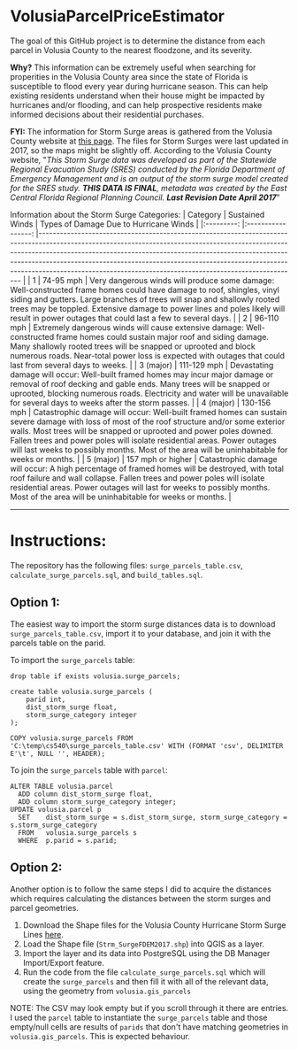 # VolusiaParcelPriceEstimator
The goal of this GitHub project is to determine the distance from each parcel in Volusia County to the nearest floodzone, and its severity. 

**Why?** This information can be extremely useful when searching for properities in the Volusia County area since the state of Florida is susceptible to flood every year during hurricane season. This can help existing residents understand when their house might be impacted by hurricanes and/or flooding, and can help prospective residents make informed decisions about their residential purchases.

**FYI:** The information for Storm Surge areas is gathered from the Volusia County website at [this page](http://maps.vcgov.org/gis/download/shapes.htm). The files for Storm Surges were last updated in 2017, so the maps might be slightly off. According to the Volusia County website, "*This Storm Surge data was developed as part of the Statewide Regional Evacuation Study (SRES) conducted by the Florida Department of Emergency Management and is an output of the storm surge model created for the SRES study. **THIS DATA IS FINAL**, metadata was created by the East Central Florida Regional Planning Council. **Last Revision Date April 2017***"

Information about the Storm Surge Categories:
|  Category 	|  Sustained Winds  	| Types of Damage Due to Hurricane Winds                                                                                                                                                                                                                                                                                                                                                          	|
|:---------:	|:-----------------:	|-------------------------------------------------------------------------------------------------------------------------------------------------------------------------------------------------------------------------------------------------------------------------------------------------------------------------------------------------------------------------------------------------	|
|     1     	|     74-95 mph     	| Very dangerous winds will produce some damage: Well-constructed frame homes could have damage to roof, shingles, vinyl siding and gutters. Large branches of trees will snap and shallowly rooted trees may be toppled. Extensive damage to power lines and poles likely will result in power outages that could last a few to several days.                                                    	|
|     2     	|     96-110 mph    	| Extremely dangerous winds will cause extensive damage: Well-constructed frame homes could sustain major roof and siding damage. Many shallowly rooted trees will be snapped or uprooted and block numerous roads. Near-total power loss is expected with outages that could last from several days to weeks.                                                                                    	|
| 3 (major) 	|    111-129 mph    	| Devastating damage will occur: Well-built framed homes may incur major damage or removal of roof decking and gable ends. Many trees will be snapped or uprooted, blocking numerous roads. Electricity and water will be unavailable for several days to weeks after the storm passes.                                                                                                           	|
| 4 (major) 	|    130-156 mph    	| Catastrophic damage will occur: Well-built framed homes can sustain severe damage with loss of most of the roof structure and/or some exterior walls. Most trees will be snapped or uprooted and power poles downed. Fallen trees and power poles will isolate residential areas. Power outages will last weeks to possibly months. Most of the area will be uninhabitable for weeks or months. 	|
| 5 (major) 	| 157 mph or higher 	| Catastrophic damage will occur: A high percentage of framed homes will be destroyed, with total roof failure and wall collapse. Fallen trees and power poles will isolate residential areas. Power outages will last for weeks to possibly months. Most of the area will be uninhabitable for weeks or months.                                                                                  	|

***

# Instructions:
The repository has the following files: `surge_parcels_table.csv`, `calculate_surge_parcels.sql`, and `build_tables.sql`.

## Option 1:
The easiest way to import the storm surge distances data is to download `surge_parcels_table.csv`, import it to your database, and join it with the parcels table on the parid.

To import the `surge_parcels` table:
```postgres
drop table if exists volusia.surge_parcels;

create table volusia.surge_parcels (
	parid int, 
	dist_storm_surge float, 
	storm_surge_category integer
);

COPY volusia.surge_parcels FROM 'C:\temp\cs540\surge_parcels_table.csv' WITH (FORMAT 'csv', DELIMITER E'\t', NULL '', HEADER);
```

To join the `surge_parcels` table with `parcel`:
```postgres
ALTER TABLE volusia.parcel
  ADD column dist_storm_surge float,
  ADD column storm_surge_category integer;
UPDATE volusia.parcel p
  SET    dist_storm_surge = s.dist_storm_surge, storm_surge_category = s.storm_surge_category
  FROM   volusia.surge_parcels s
  WHERE  p.parid = s.parid;
```



## Option 2:
Another option is to follow the same steps I did to acquire the distances which requires calculating the distances between the storm surges and parcel geometries.

1. Download the Shape files for the Volusia County Hurricane Storm Surge Lines [here](http://maps.vcgov.org/gis/download/shpfiles/stormsurge.zip).
2. Load the Shape file (`Strm_SurgeFDEM2017.shp`) into QGIS as a layer.
3. Import the layer and its data into PostgreSQL using the DB Manager Import/Export feature.
4. Run the code from the file `calculate_surge_parcels.sql` which will create the `surge_parcels` and then fill it with all of the relevant data, using the geometry from `volusia.gis_parcels`

NOTE: The CSV may look empty but if you scroll through it there are entries. I used the `parcel` table to instantiate the `surge_parcels` table and those empty/null cells are results of `parids` that don't have matching geometries in `volusia.gis_parcels`. This is expected behaviour.
